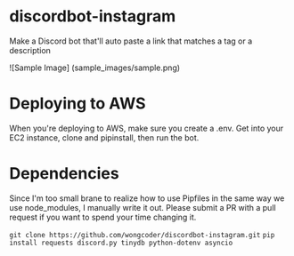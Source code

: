 # discordbot-instagram
Make a Discord bot that'll auto paste a link that matches a tag or a description

![Sample Image] (sample_images/sample.png)

# Deploying to AWS
When you're deploying to AWS, make sure you create a .env.
Get into your EC2 instance, clone and pipinstall, then run the bot.

# Dependencies
Since I'm too small brane to realize how to use Pipfiles in the same way we use node_modules, I manually write it out. Please submit a PR with a pull request if you want to spend your time changing it.

`git clone https://github.com/wongcoder/discordbot-instagram.git`
`pip install requests discord.py tinydb python-dotenv asyncio`

